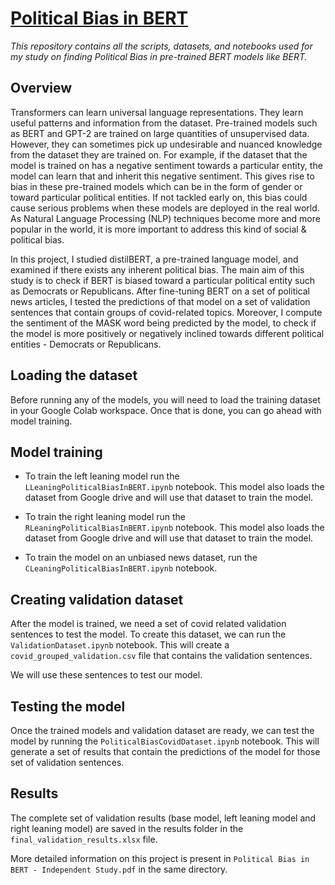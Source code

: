 # <u>Political Bias in BERT</u>

<i>This repository contains all the scripts, datasets, and notebooks used for my study on finding Political Bias in pre-trained BERT models like BERT. </i>

## Overview
Transformers can learn universal language representations. They learn useful patterns and information from the dataset. Pre-trained models such as BERT and GPT-2 are trained on large quantities of unsupervised data. However, they can sometimes pick up undesirable and nuanced knowledge from the dataset they are trained on. For example, if the dataset that the model is trained on has a negative sentiment towards a particular entity, the model can learn that and inherit this negative sentiment. This gives rise to bias in these pre-trained models which can be in the form of gender or toward particular political entities. If not tackled early on, this bias could cause serious problems when these models are deployed in the real world. As Natural Language Processing (NLP) techniques become more and more popular in the world, it is more important to address this kind of social & political bias. 

In this project, I studied distilBERT, a pre-trained language model, and examined if there exists any inherent political bias. The main aim of this study is to check if BERT is biased toward a particular political entity such as Democrats or Republicans. After fine-tuning BERT on a set of political news articles, I tested the predictions of that model on a set of validation sentences that contain groups of covid-related topics. Moreover, I compute the sentiment of the MASK word being predicted by the model, to check if the model is more positively or negatively inclined towards different political entities - Democrats or Republicans.  

## Loading the dataset
Before running any of the models, you will need to load the training dataset in your Google Colab workspace. Once that is done, you can go ahead with model training.

## Model training
- To train the left leaning model run the `LLeaningPoliticalBiasInBERT.ipynb` notebook. 
This model also loads the dataset from Google drive and will use that dataset to train the model. 

- To train the right leaning model run the `RLeaningPoliticalBiasInBERT.ipynb` notebook. 
This model also loads the dataset from Google drive and will use that dataset to train the model. 

- To train the model on an unbiased news dataset, run the `CLeaningPoliticalBiasInBERT.ipynb` notebook. 

## Creating validation dataset
After the model is trained, we need a set of covid related validation sentences to test the model. To create this dataset, we can run the `ValidationDataset.ipynb` notebook. This will create a `covid_grouped_validation.csv` file that contains the validation sentences. 

We will use these sentences to test our model.

## Testing the model
Once the trained models and validation dataset are ready, we can test the model by running the `PoliticalBiasCovidDataset.ipynb` notebook. This will generate a set of results that contain the predictions of the model for those set of validation sentences. 

## Results
The complete set of validation results (base model, left leaning model and right leaning model) are saved in the results folder in the `final_validation_results.xlsx` file.

More detailed information on this project is present in `Political Bias in BERT - Independent Study.pdf` in the same directory.